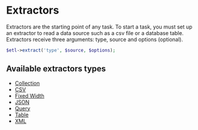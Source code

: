 # Extractors

Extractors are the starting point of any task. To start a task, you must set up an extractor to read a data source such as a csv file or a database table. Extractors receive three arguments: type, source and options (optional).

```php
$etl->extract('type', $source, $options);
```

## Available extractors types

* [Collection](Collection.md)
* [CSV](Csv.md)
* [Fixed Width](FixedWidth.md)
* [JSON](Json.md)
* [Query](Query.md)
* [Table](Table.md)
* [XML](Xml.md)
